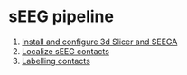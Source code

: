 # sEEG pipeline

1. [Install and configure 3d Slicer and SEEGA](https://github.com/brainets/ressources/blob/master/seeg/1_install_3dslicer.md)
2. [Localize sEEG contacts](https://github.com/brainets/ressources/blob/master/seeg/2_localize_contacts.md)
3. [Labelling contacts](https://github.com/brainets/ressources/blob/master/seeg/3_labelling_contacts.md)
